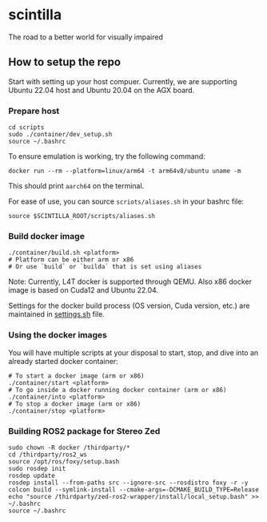 # scintilla
The road to a better world for visually impaired

## How to setup the repo
Start with setting up your host compuer. Currently, we are supporting Ubuntu 22.04 host and Ubuntu 20.04 on the AGX board.

### Prepare host
```
cd scripts
sudo ./container/dev_setup.sh
source ~/.bashrc
```

To ensure emulation is working, try the following command:
```
docker run --rm --platform=linux/arm64 -t arm64v8/ubuntu uname -m
```

This should print `aarch64` on the terminal.

For ease of use, you can source `scriots/aliases.sh` in your bashrc file:
```
source $SCINTILLA_ROOT/scripts/aliases.sh
```

### Build docker image

```
./container/build.sh <platform>
# Platform can be either arm or x86
# Or use `build` or `builda` that is set using aliases
```

Note: Currently, L4T docker is supported through QEMU. Also x86 docker image is based on Cuda12 and Ubuntu 22.04.

Settings for the docker build process (OS version, Cuda version, etc.) are maintained in [settings.sh](container/settings.sh) file.

### Using the docker images
You will have multiple scripts at your disposal to start, stop, and dive into an already started docker container:

```
# To start a docker image (arm or x86)
./container/start <platform>
# To go inside a docker running docker container (arm or x86)
./container/into <platform>
# To stop a docker image (arm or x86)
./container/stop <platform>
```

### Building ROS2 package for Stereo Zed

```
sudo chown -R docker /thirdparty/*
cd /thirdparty/ros2_ws
source /opt/ros/foxy/setup.bash
sudo rosdep init
rosdep update
rosdep install --from-paths src --ignore-src --rosdistro foxy -r -y
colcon build --symlink-install --cmake-args=-DCMAKE_BUILD_TYPE=Release
echo "source /thirdparty/zed-ros2-wrapper/install/local_setup.bash" >> ~/.bashrc
source ~/.bashrc
```